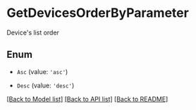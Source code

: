 # GetDevicesOrderByParameter

Device\'s list order

## Enum

* `Asc` (value: `'asc'`)

* `Desc` (value: `'desc'`)

[[Back to Model list]](../README.md#documentation-for-models) [[Back to API list]](../README.md#documentation-for-api-endpoints) [[Back to README]](../README.md)
